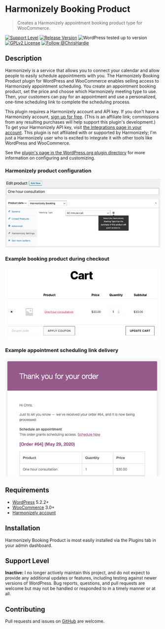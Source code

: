 # Harmonizely Booking Product

> Creates a Harmonizely appointment booking product type for WooCommerce.

[![Support Level](https://img.shields.io/badge/support-inactive-lightgrey.svg)](#support-level) [![Release Version](https://img.shields.io/github/tag/ChrisHardie/harmonizely-booking-product.svg?label=release)](https://github.com/ChrisHardie/harmonizely-booking-product/releases/latest) ![WordPress tested up to version](https://img.shields.io/wordpress/plugin/tested/harmonizely-booking-product) [![GPLv2 License](https://img.shields.io/github/license/ChrisHardie/harmonizely-booking-product.svg)](https://github.com/ChrisHardie/harmonizely-booking-product/blob/master/LICENSE.txt) [![Follow @ChrisHardie](https://img.shields.io/twitter/follow/ChrisHardie?style=social)](https://twitter.com/ChrisHardie)

## Description

Harmonizely is a service that allows you to connect your calendar and allow people to easily schedule appointments with you. The Harmonizely Booking Product plugin for WordPress and WooCommerce enables selling access to Harmonizely appointment scheduling. You create an appointment booking product, set the price and choose which Harmonizely meeting type to use. Then, your customers can pay for an appointment and use a personalized, one-time scheduling link to complete the scheduling process.

This plugin requires a Harmonizely account and API key. If you don't have a Harmonizely account, [sign up for free](https://harmonizely.com?fpr=chris39). (This is an affiliate link; commissions from any resulting purchases will help support this plugin's development.) To get your Harmonizely API key, visit [the Integrations page in your account](https://harmonizely.com/integrations). This plugin is not affiliated with or supported by Harmonizely; I'm just a Harmonizely user who is excited to integrate it with other tools like WordPress and WooCommerce.

See the [plugin's page in the WordPress.org plugin directory](https://wordpress.org/plugins/harmonizely-booking-product/) for more information on configuring and customizing.

### Harmonizely product configuration

![Harmonizely Product Configuration](.wordpress-org/screenshot-1.png)

### Example booking product during checkout

![Example booking product during checkout](.wordpress-org/screenshot-2.png)

### Example appointment scheduling link delivery

![Example appointment scheduling link delivery](.wordpress-org/screenshot-3.png)

## Requirements

* [WordPress](http://wordpress.org) 5.2.2+
* [WooCommerce](https://woocommerce.com) 3.0+
* [Harmonizely account](https://harmonizely.com?fpr=chris39)

## Installation

Harmonizely Booking Product is most easily installed via the Plugins tab in your admin dashboard.

## Support Level

**Inactive:** I no longer actively maintain this project, and do not expect to provide any additional updates or features, including testing against newer versions of WordPress. Bug reports, questions, and pull requests are welcome but may not be handled or responded to in a timely manner or at all.

## Contributing

Pull requests and issues on [GitHub](https://github.com/ChrisHardie/harmonizely-booking-product) are welcome.